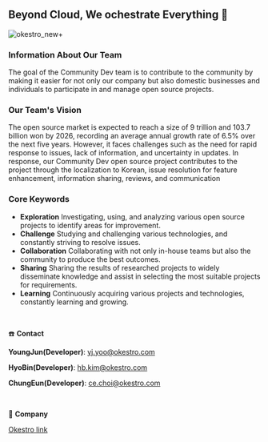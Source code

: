 ## Beyond Cloud, We ochestrate Everything 👋
![okestro_new+](https://github.com/Okestro-Community-Dev/.github/assets/65060314/b0028d4e-32f8-4686-8d04-e3fc04e70b76)



### Information About Our Team

The goal of the Community Dev team is to contribute to the community by making it easier for not only our company but also domestic businesses and individuals to participate in and manage open source projects.

### Our Team's Vision

The open source market is expected to reach a size of 9 trillion and 103.7 billion won by 2026, recording an average annual growth rate of 6.5% over the next five years. However, it faces challenges such as the need for rapid response to issues, lack of information, and uncertainty in updates. In response, our Community Dev open source project contributes to the project through the localization to Korean, issue resolution for feature enhancement, information sharing, reviews, and communication

### Core Keywords

- **Exploration**
Investigating, using, and analyzing various open source projects to identify areas for improvement.
- **Challenge**
Studying and challenging various technologies, and constantly striving to resolve issues.
- **Collaboration**
Collaborating with not only in-house teams but also the community to produce the best outcomes.
- **Sharing**
Sharing the results of researched projects to widely disseminate knowledge and assist in selecting the most suitable projects for requirements.
- **Learning**
Continuously acquiring various projects and technologies, constantly learning and growing.

</br>

☎️ **Contact**

**YoungJun(Developer)**: yj.yoo@okestro.com

**HyoBin(Developer)**: hb.kim@okestro.com

**ChungEun(Developer)**: ce.choi@okestro.com

</br>

🏢 **Company**

[Okestro link](https://www.okestro.com/eng/)
